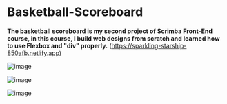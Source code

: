 # Basketball-Scoreboard
**The basketball scoreboard is my second project of Scrimba Front-End course, in this course,
I build web designs from scratch and learned how to use Flexbox and "div" properly.**
(https://sparkling-starship-850afb.netlify.app)

![image](https://github.com/user-attachments/assets/a21c0f8c-0aae-4f4f-9feb-ccae5646ccef)

![image](https://github.com/user-attachments/assets/a639b0ed-e1d5-47a2-bf9b-6b807e86ad3a)

![image](https://github.com/user-attachments/assets/fcedfacd-3278-47f0-84b4-871a4ad6f2a0)

